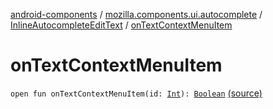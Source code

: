 [android-components](../../index.md) / [mozilla.components.ui.autocomplete](../index.md) / [InlineAutocompleteEditText](index.md) / [onTextContextMenuItem](./on-text-context-menu-item.md)

# onTextContextMenuItem

`open fun onTextContextMenuItem(id: `[`Int`](https://kotlinlang.org/api/latest/jvm/stdlib/kotlin/-int/index.html)`): `[`Boolean`](https://kotlinlang.org/api/latest/jvm/stdlib/kotlin/-boolean/index.html) [(source)](https://github.com/mozilla-mobile/android-components/blob/master/components/ui/autocomplete/src/main/java/mozilla/components/ui/autocomplete/InlineAutocompleteEditText.kt#L688)